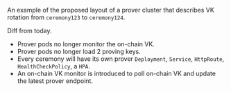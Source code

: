 An example of the proposed layout of a prover cluster that describes VK rotation from `ceremony123` to `ceremony124`.

Diff from today.
- Prover pods no longer monitor the on-chain VK.
- Prover pods no longer load 2 proving keys.
- Every ceremony will have its own prover `Deployment`, `Service`, `HttpRoute`, `HealthCheckPolicy`, a `HPA`.
- An on-chain VK monitor is introduced to poll on-chain VK and update the latest prover endpoint.
